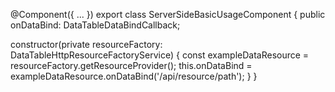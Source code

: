@Component({
  ...
})
export class ServerSideBasicUsageComponent {
  public onDataBind: DataTableDataBindCallback<ExampleData>;
  
  constructor(private resourceFactory: DataTableHttpResourceFactoryService) {
    const exampleDataResource = resourceFactory.getResourceProvider<ExampleData>();
    this.onDataBind = exampleDataResource.onDataBind('/api/resource/path');
  }
}
